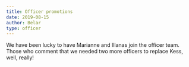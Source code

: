```yaml
---
title: Officer promotions
date: 2019-08-15
author: Belar
type: officer
---
```


We have been lucky to have Marianne and Illanas join the officer team.
Those who comment that we needed two more officers to replace Kess, well, really!
